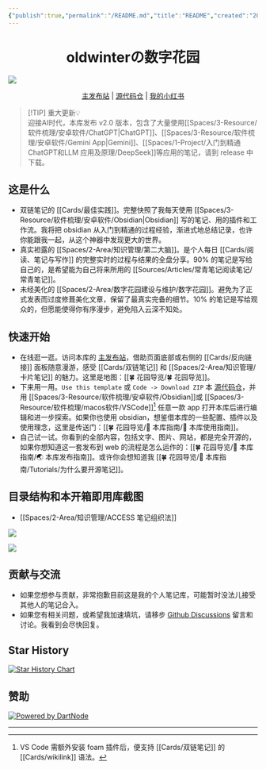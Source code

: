 ```yaml
---
{"publish":true,"permalink":"/README.md","title":"README","created":"2022-08-06","modified":"2025-07-12","published":"2025-07-29T15:40:42.270+08:00","tags":["本库教程"],"cssclasses":""}
---
```


<h1 align="center">oldwinterの数字花园</h1>
<img src="https://pub-pic.oldwinter.top/2025/07/7b98f18cfd7da449094dc1496f60d26b.svg">
<p align="center">
	<a href="https://garden.oldwinter.top/README">主发布站</a> |
	<a href="https://github.com/oldwinter/knowledge-garden">源代码仓</a> | 
	<a href="https://www.xiaohongshu.com/user/profile/5787bec15e87e715d4750faf">我的小红书</a> 
</p>

> [!TIP] 重大更新💡  
> 迎接AI时代，本库发布 v2.0 版本，包含了大量使用[[Spaces/3-Resource/软件梳理/安卓软件/ChatGPT\|ChatGPT]]、[[Spaces/3-Resource/软件梳理/安卓软件/Gemini App\|Gemini]]、[[Spaces/1-Project/入门到精通 ChatGPT和LLM 应用及原理/DeepSeek]]等应用的笔记，请到 release 中下载。

## 这是什么

- 双链笔记的 [[Cards/最佳实践]]。完整快照了我每天使用 [[Spaces/3-Resource/软件梳理/安卓软件/Obsidian\|Obsidian]] 写的笔记、用的插件和工作流。我将把 obsidian 从入门到精通的过程经验，渐进式地总结记录，也许你能跟我一起，从这个神器中发现更大的世界。
- 真实袒露的 [[Spaces/2-Area/知识管理/第二大脑]]。是个人每日 [[Cards/阅读、笔记与写作]] 的完整实时的过程与结果的全盘分享。90% 的笔记是写给自己的，是希望能为自己将来所用的 [[Sources/Articles/常青笔记阅读笔记/常青笔记]]。
- 未经美化的 [[Spaces/2-Area/数字花园建设与维护/数字花园]]。避免为了正式发表而过度修葺美化文章，保留了最真实完备的细节。10% 的笔记是写给观众的，但愿能使得你有序漫步，避免陷入云深不知处。

## 快速开始

- 在线逛一逛。访问本库的 [主发布站](https://garden.oldwinter.top/README#%E5%BF%AB%E9%80%9F%E5%BC%80%E5%A7%8B)，借助页面底部或右侧的 [[Cards/反向链接]] 面板随意漫游，感受 [[Cards/双链笔记]] 和 [[Spaces/2-Area/知识管理/卡片笔记]] 的魅力。这里是地图：[[🍀 花园导览/🍀 花园导览]]。
- 下来用一用。`Use this template` 或 `Code -> Download ZIP` 本 [源代码仓](https://github.com/oldwinter/knowledge-garden)，并用 [[Spaces/3-Resource/软件梳理/安卓软件/Obsidian]]或 [[Spaces/3-Resource/软件梳理/macos软件/VSCode]][^3] 任意一款 app 打开本库后进行编辑和进一步探索。如果你也使用 obsidian，想鉴借本库的一些配置、插件以及使用理念，这里是传送门：[[🍀 花园导览/🧰 本库指南/🧰 本库使用指南]]。
- 自己试一试。你看到的全部内容，包括文字、图片、网站，都是完全开源的，如果你想知道这一套发布到 web 的流程是怎么运作的：[[🍀 花园导览/🧰 本库指南/🌏 本库发布指南]]。或许你会想知道我 [[🍀 花园导览/🧰 本库指南/Tutorials/为什么要开源笔记]]。

## 目录结构和本开箱即用库截图

- [[Spaces/2-Area/知识管理/ACCESS 笔记组织法]]

![](https://pub-pic.oldwinter.top/2025/07/a3d73e67f8555a7ada5912b953fd4f33.png)

![](https://pub-pic.oldwinter.top/2025/07/144bd1681e7a1dcead3823771493be8d.png)

## 贡献与交流

- 如果您想参与贡献，非常抱歉目前这是我的个人笔记库，可能暂时没法儿接受其他人的笔记合入。
- 如果您有相关问题，或希望我加速填坑，请移步 [Github Discussions](https://github.com/oldwinter/knowledge-garden/discussions) 留言和讨论。我看到会尽快回复。

## Star History

[![Star History Chart](https://api.star-history.com/svg?repos=oldwinter/knowledge-garden&type=Date)](https://star-history.com/#oldwinter/knowledge-garden&Date)

## 赞助

[![Powered by DartNode](https://dartnode.com/branding/DN-Open-Source-sm.png)](https://dartnode.com "Powered by DartNode - Free VPS for Open Source")

---

[^3]: VS Code 需额外安装 foam 插件后，便支持 [[Cards/双链笔记]] 的 [[Cards/wikilink]] 语法。